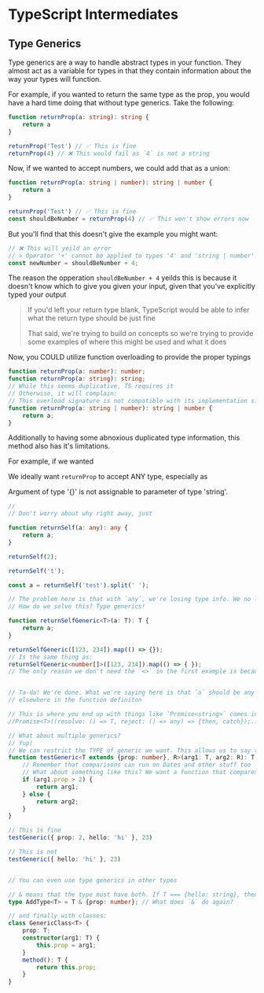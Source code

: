 # TypeScript Intermediates



## Type Generics

Type generics are a way to handle abstract types in your function. They almost act as a variable for types in that they contain information about the way your types will function.



For example, if you wanted to return the same type as the prop, you would have a hard time doing that without type generics. Take the following:

```typescript
function returnProp(a: string): string {
	return a
}

returnProp('Test') // ✅ This is fine
returnProp(4) // ❌ This would fail as `4` is not a string
```

Now, if we wanted to accept numbers, we could add that as a union:

```typescript
function returnProp(a: string | number): string | number {
	return a
}

returnProp('Test') // ✅ This is fine
const shouldBeNumber = returnProp(4) // ✅ This won't show errors now
```

But you'll find that this doesn't give the example you might want:

```typescript
// ❌ This will yeild an error
// > Operator '+' cannot be applied to types '4' and 'string | number'.
const newNumber = shouldBeNumber + 4;
```

The reason the opperation `shouldBeNumber + 4` yeilds this is because it doesn't know which to give you given your input, given that you've explicitly typed your output

> If you'd left your return type blank, TypeScript would be able to infer what the return type should be just fine
>
> That said, we're trying to build on concepts so we're trying to provide some examples of where this might be used and what it does

Now, you COULD utilize function overloading to provide the proper typings

```typescript
function returnProp(a: number): number;
function returnProp(a: string): string;
// While this seems duplicative, TS requires it
// Otherwise, it will complain:
// This overload signature is not compatible with its implementation signature.
function returnProp(a: string | number): string | number {
	return a;
}
```

Additionally to having some abnoxious duplicated type information, this method also has it's limitations.

For example, if we wanted 



We ideally want `returnProp` to accept ANY type, especially as 





Argument of type '{}' is not assignable to parameter of type 'string'.





```typescript
// 
// Don't worry about why right away, just 

function returnSelf(a: any): any {
    return a;
}

returnSelf(2);

returnSelf('t');

const a = returnSelf('test').split(' ');

// The problem here is that with `any`, we're losing type info. We no longer know what the return value of `returnSelf` is
// How do we solve this? Type generics!

function returnSelfGeneric<T>(a: T): T {
    return a;
}

returnSelfGeneric([123, 234]).map(() => {});
// Is the same thing as:
returnSelfGeneric<number[]>([123, 234]).map(() => { });
// The only reason we don't need the `<>` in the first example is because TS does a pretty good job at understanding what type you meant based on the args you're passing


// Ta-da! We're done. What we're saying here is that `a` should be any type. This type will be refered to as `T` from here on out. We can now use that same type
// elsewhere in the function definiton

// This is where you end up with things like `Promise<string>` comes into play. The defintion would look something like:
//Promise<T>((resolve: () => T, reject: () => any) => {then, catch});... You get the point, this is loose syntax and not valid

// What about multiple generics?
// Yup!
// We can restrict the TYPE of generic we want. This allows us to say that T can be any type so long as it extends on this object
function testGeneric<T extends {prop: number}, R>(arg1: T, arg2: R): T | R {
    // Remember that comparisons can run on Dates and other stuff too
    // What about something like this? We want a function that compares a prop but can have anything else? And `prop` should be a number? Seems complex, right?
    if (arg1.prop > 2) {
        return arg1;
    } else {
        return arg2;
    }
}

// This is fine
testGeneric({ prop: 2, hello: 'hi' }, 23)

// This is not
testGeneric({ hello: 'hi' }, 23)


// You can even use type generics in other types

// & means that the type must have both. If T === {hello: string}, then AddType MUST have at least {prop: number, hello: string}
type AddType<T> = T & {prop: number}; // What does `&` do again?

// and finally with classes:
class GenericClass<T> {
    prop: T;
    constructor(arg1: T) {
        this.prop = arg1;
    }
    method(): T {
        return this.prop;
    }
}
```

